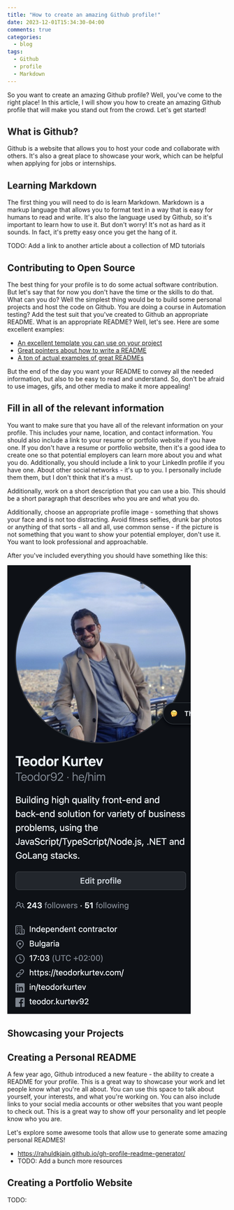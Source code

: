 ```yaml
---
title: "How to create an amazing Github profile!"
date: 2023-12-01T15:34:30-04:00
comments: true
categories:
  - blog
tags:
  - Github
  - profile
  - Markdown
---
```


So you want to create an amazing Github profile? Well, you've come to the right place! In this article, I will show you how to create an amazing Github profile that will make you stand out from the crowd. Let's get started!

## What is Github?

Github is a website that allows you to host your code and collaborate with others. It's also a great place to showcase your work, which can be helpful when applying for jobs or internships.

## Learning Markdown

The first thing you will need to do is learn Markdown. Markdown is a markup language that allows you to format text in a way that is easy for humans to read and write. It's also the language used by Github, so it's important to learn how to use it. But don't worry! It's not as hard as it sounds. In fact, it's pretty easy once you get the hang of it.

TODO: Add a link to another article about a collection of MD tutorials

## Contributing to Open Source

The best thing for your profile is to do some actual software contribution. But let's say that for now you don't have the time or the skills to do that. What can you do? Well the simplest thing would be to build some personal projects and host the code on Github. You are doing a course in Automation testing? Add the test suit that you've created to Github an appropriate README. What is an appropriate README? Well, let's see. Here are some excellent examples:

- [An excellent template you can use on your project](https://github.com/othneildrew/Best-README-Template)
- [Great pointers about how to write a README](https://www.makeareadme.com/)
- [A ton of actual examples of great READMEs](https://github.com/matiassingers/awesome-readme)

But the end of the day you want your README to convey all the needed information, but also to be easy to read and understand. So, don't be afraid to use images, gifs, and other media to make it more appealing!

## Fill in all of the relevant information

You want to make sure that you have all of the relevant information on your profile. This includes your name, location, and contact information. You should also include a link to your resume or portfolio website if you have one. If you don't have a resume or portfolio website, then it's a good idea to create one so that potential employers can learn more about you and what you do. Additionally, you should include a link to your LinkedIn profile if you have one. About other social networks - it's up to you. I personally include them them, but I don't think that it's a must.

Additionally, work on a short description that you can use a bio. This should be a short paragraph that describes who you are and what you do.

Additionally, choose an appropriate profile image - something that shows your face and is not too distracting. Avoid fitness selfies, drunk bar photos or anything of that sorts - all and all, use common sense - if the picture is not something that you want to show your potential employer, don't use it. You want to look professional and approachable.

After you've included everything you should have something like this:

![Github profile](/assets/images/creating-an-amazing-github-profile/example-profile.png)

## Showcasing your Projects

## Creating a Personal README

A few year ago, Github introduced a new feature - the ability to create a README for your profile. This is a great way to showcase your work and let people know what you're all about. You can use this space to talk about yourself, your interests, and what you're working on. You can also include links to your social media accounts or other websites that you want people to check out. This is a great way to show off your personality and let people know who you are.

Let's explore some awesome tools that allow use to generate some amazing personal READMES!

- https://rahuldkjain.github.io/gh-profile-readme-generator/
- TODO: Add a bunch more resources

## Creating a Portfolio Website

TODO:

